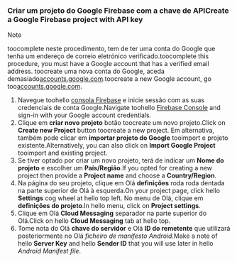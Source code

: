 
### <a name="create-a-google-firebase-project-with-api-key"></a><span data-ttu-id="13083-101">Criar um projeto do Google Firebase com a chave de API</span><span class="sxs-lookup"><span data-stu-id="13083-101">Create a Google Firebase project with API key</span></span>
> [!NOTE]
> <span data-ttu-id="13083-102">toocomplete neste procedimento, tem de ter uma conta do Google que tenha um endereço de correio eletrónico verificado.</span><span class="sxs-lookup"><span data-stu-id="13083-102">toocomplete this procedure, you must have a Google account that has a verified email address.</span></span> <span data-ttu-id="13083-103">toocreate uma nova conta do Google, aceda demasiado<a href="http://go.microsoft.com/fwlink/p/?LinkId=268302" target="_blank">accounts.google.com</a>.</span><span class="sxs-lookup"><span data-stu-id="13083-103">toocreate a new Google account, go too<a href="http://go.microsoft.com/fwlink/p/?LinkId=268302" target="_blank">accounts.google.com</a>.</span></span>
> 
> 

1. <span data-ttu-id="13083-104">Navegue toohello [consola Firebase](https://console.firebase.google.com/) e inicie sessão com as suas credenciais de conta Google.</span><span class="sxs-lookup"><span data-stu-id="13083-104">Navigate toohello [Firebase Console](https://console.firebase.google.com/) and sign-in with your Google account credentials.</span></span>
2. <span data-ttu-id="13083-105">Clique em **criar novo projeto** botão toocreate um novo projeto.</span><span class="sxs-lookup"><span data-stu-id="13083-105">Click on **Create new Project** button toocreate a new project.</span></span> <span data-ttu-id="13083-106">Em alternativa, também pode clicar em **importar projeto do Google** tooimport e projeto existente.</span><span class="sxs-lookup"><span data-stu-id="13083-106">Alternatively, you can also click on **Import Google Project** tooimport and existing project.</span></span> 
3. <span data-ttu-id="13083-107">Se tiver optado por criar um novo projeto, terá de indicar um **Nome do projeto** e escolher um **País/Região**.</span><span class="sxs-lookup"><span data-stu-id="13083-107">If you opted for creating a new project then provide a **Project name** and choose a **Country/Region**.</span></span>
4. <span data-ttu-id="13083-108">Na página do seu projeto, clique em Olá **definições** roda roda dentada na parte superior de Olá à esquerda.</span><span class="sxs-lookup"><span data-stu-id="13083-108">On your project page, click hello **Settings** cog wheel at hello top left.</span></span> <span data-ttu-id="13083-109">No menu de Olá, clique em **definições do projeto**.</span><span class="sxs-lookup"><span data-stu-id="13083-109">In hello menu, click on **Project settings**.</span></span>  
5. <span data-ttu-id="13083-110">Clique em Olá **Cloud Messaging** separador na parte superior do Olá.</span><span class="sxs-lookup"><span data-stu-id="13083-110">Click on hello **Cloud Messaging** tab at hello top.</span></span> 
6. <span data-ttu-id="13083-111">Tome nota do Olá **chave do servidor** e Olá **ID do remetente** que utilizará posteriormente no Olá *ficheiro de manifesto Android*.</span><span class="sxs-lookup"><span data-stu-id="13083-111">Make a note of hello **Server Key** and hello **Sender ID** that you will use later in hello *Android Manifest file*.</span></span>  

